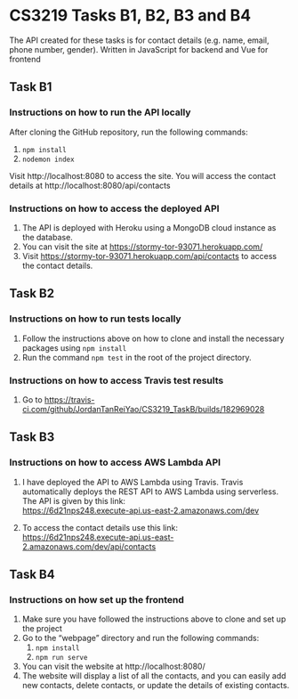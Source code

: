 # CS3219 Tasks B1, B2, B3 and B4
The API created for these tasks is for contact details (e.g. name, email, phone number, gender). Written in JavaScript for backend and Vue for frontend

## Task B1

### Instructions on how to run the API locally

After cloning the GitHub repository, run the following commands:

1. <code>npm install</code>
2. <code>nodemon index</code>


Visit http://localhost:8080 to access the site. 
You will access the contact details at http://localhost:8080/api/contacts

### Instructions on how to access the deployed API

1.	The API is deployed with Heroku using a MongoDB cloud instance as the database. 
2.	You can visit the site at https://stormy-tor-93071.herokuapp.com/ 
3.	Visit https://stormy-tor-93071.herokuapp.com/api/contacts to access the contact details.


## Task B2

### Instructions on how to run tests locally

1.	Follow the instructions above on how to clone and install the necessary packages using <code>npm install</code>
2.	Run the command <code>npm test</code> in the root of the project directory.    

### Instructions on how to access Travis test results

1. Go to https://travis-ci.com/github/JordanTanReiYao/CS3219_TaskB/builds/182969028

## Task B3

### Instructions on how to access AWS Lambda API
1. I have deployed the API to AWS Lambda using Travis. Travis automatically deploys the REST API to AWS Lambda using serverless. The API is given by this link:<br> https://6d21nps248.execute-api.us-east-2.amazonaws.com/dev  

2. To access the contact details use this link:<br> 			               https://6d21nps248.execute-api.us-east-2.amazonaws.com/dev/api/contacts 


## Task B4

### Instructions on how set up the frontend

1.	Make sure you have followed the instructions above to clone and set up the project
2.	Go to the “webpage” directory and run the following commands:
    1. <code>npm install</code>
    2. <code>npm run serve</code>
3.	You can visit the website at http://localhost:8080/ 
4.	The website will display a list of all the contacts, and you can easily add new contacts, delete contacts, or update the details of existing contacts.

